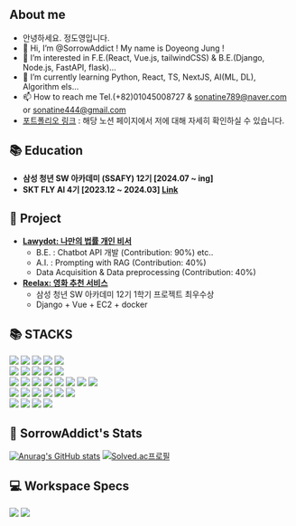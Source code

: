 ## About me 
- 안녕하세요. 정도영입니다.
- 👋 Hi, I’m @SorrowAddict ! My name is Doyeong Jung !
- 👀 I’m interested in F.E.(React, Vue.js, tailwindCSS) & B.E.(Django, Node.js, FastAPI, flask)...
- 🌱 I’m currently learning Python, React, TS, NextJS, AI(ML, DL), Algorithm els...
- 📫 How to reach me Tel.(+82)01045008727 & sonatine789@naver.com or sonatine444@gmail.com
- [포트폴리오 링크](https://thin-dance-ef7.notion.site/0b310714bd6e48a5a68f636202c1b4dc?pvs=74) : 해당 노션 페이지에서 저에 대해 자세히 확인하실 수 있습니다.

## 📚 Education

- **삼성 청년 SW 아카데미 (SSAFY) 12기 [2024.07 ~ ing]**
- **SKT FLY AI 4기 [2023.12 ~ 2024.03] [Link](https://github.com/SorrowAddict/SK-FLY-AI)**

## 📌 Project

- **[Lawydot: 나만의 법률 개인 비서](https://github.com/SorrowAddict/SKT_Lawydot_project)**
  - B.E. : Chatbot API 개발 (Contribution: 90%) etc..
  - A.I. : Prompting with RAG (Contribution: 40%)
  - Data Acquisition & Data preprocessing (Contribution: 40%)
- **[Reelax: 영화 추천 서비스](https://github.com/SorrowAddict/Reelax)**
  - 삼성 청년 SW 아카데미 12기 1학기 프로젝트 최우수상
  - Django + Vue + EC2 + docker

## 📚 STACKS

<div>  
  <img src="https://img.shields.io/badge/python-3776AB?style=flat-square&logo=python&logoColor=white"> 
  <img src="https://img.shields.io/badge/flask-000000?style=flat-square&logo=flask&logoColor=white">
  <img src="https://img.shields.io/badge/tensorflow-FF6F00?style=flat-square&logo=tensorflow&logoColor=white">
  <img src="https://img.shields.io/badge/pytorch-EE4C2C?style=flat-square&logo=pytorch&logoColor=white">
  <img src="https://img.shields.io/badge/opencv-5C3EE8?style=flat-square&logo=opencv&logoColor=black">
  <br>
  
  <img src="https://img.shields.io/badge/html5-E34F26?style=flat-square&logo=html5&logoColor=white"> 
  <img src="https://img.shields.io/badge/css-1572B6?style=flat-square&logo=css3&logoColor=white"> 
  <img src="https://img.shields.io/badge/javascript-F7DF1E?style=flat-square&logo=javascript&logoColor=black"> 
  <img src="https://img.shields.io/badge/jquery-0769AD?style=flat-square&logo=jquery&logoColor=white">
  <img src="https://img.shields.io/badge/bootstrap-7952B3?style=flat-square&logo=bootstrap&logoColor=white">
  <br>

  <img src="https://img.shields.io/badge/django-092E20?style=flat-square&logo=django&logoColor=white">
  <img src="https://img.shields.io/badge/vue.js-4FC08D?style=flat-square&logo=vue.js&logoColor=white">
  <img src="https://img.shields.io/badge/react-61DAFB?style=flat-square&logo=react&logoColor=black">
  <!--
  <img src="https://img.shields.io/badge/typescript-3178C6?style=flat-square&logo=typescript&logoColor=white">
  -->
  <img src="https://img.shields.io/badge/node.js-339933?style=flat-square&logo=Node.js&logoColor=black">
  <img src="https://img.shields.io/badge/express-000000?style=flat-square&logo=express&logoColor=white"> 
  <img src="https://img.shields.io/badge/fastapi-009688?style=flat-square&logo=fastapi&logoColor=white"> 
  <img src="https://img.shields.io/badge/axios-5A29E4?style=flat-square&logo=axios&logoColor=white"> 
  <img src="https://img.shields.io/badge/npm-CB3837?style=flat-square&logo=npm&logoColor=white">
  <br>

  <img src="https://img.shields.io/badge/linux-FCC624?style=flat-square&logo=linux&logoColor=black"> 
  <img src="https://img.shields.io/badge/amazon ec2-FF9900?style=flat-square&logo=amazonec2&logoColor=black"> 
  <img src="https://img.shields.io/badge/azure-FF9900?style=flat-square&logo=amazonec2&logoColor=black"> 
  <img src="https://img.shields.io/badge/nginx-009639?style=flat-square&logo=nginx&logoColor=white">
  <img src="https://img.shields.io/badge/docker-2496ED?style=flat-square&logo=docker&logoColor=white">
  <img src="https://img.shields.io/badge/kubernetes-326CE5?style=flat-square&logo=kubernetes&logoColor=white">
  <br>

  <img src="https://img.shields.io/badge/PostgreSQL-336791?style=flat-square&logo=postgresql&logoColor=white">
  <img src="https://img.shields.io/badge/mongoDB-47A248?style=flat-square&logo=MongoDB&logoColor=white">
  <img src="https://img.shields.io/badge/mysql-4479A1?style=flat-square&logo=mysql&logoColor=white">
  <img src="https://img.shields.io/badge/mariaDB-003545?style=flat-square&logo=mariaDB&logoColor=white">
  <br>
</div>

## 📝 SorrowAddict's Stats

[![Anurag's GitHub stats](https://github-readme-stats.vercel.app/api?username=SorrowAddict)](https://github.com/anuraghazra/github-readme-stats)
[![Solved.ac프로필](http://mazassumnida.wtf/api/v2/generate_badge?boj=sorrowaddict)](https://solved.ac/sorrowaddict)

## 💻 Workspace Specs

<div>
  <img src="https://img.shields.io/badge/Intel-Core_i7_13700k-0071C5?style=flat-sqaure&logo=intel&logoColor=white">  
  <img src="https://img.shields.io/badge/NVIDIA-RTX3070Ti-76B900?style=flat-sqaure&logo=nvidia&logoColor=white">
</div>

<!--
SorrowAddict/SorrowAddict is a ✨ special ✨ repository because its `README.md` (this file) appears on your GitHub profile.
You can click the Preview link to take a look at your changes.
-->
